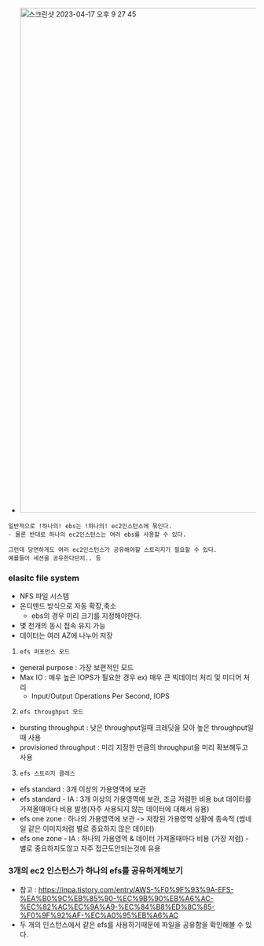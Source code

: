 - <img width="1025" alt="스크린샷 2023-04-17 오후 9 27 45" src="https://user-images.githubusercontent.com/62214428/232483870-0f28b221-6b3a-4981-9015-58b903389df5.png">
```
일반적으로 !하나의! ebs는 !하나의! ec2인스턴스에 묶인다.
- 물론 반대로 하나의 ec2인스턴스는 여러 ebs를 사용할 수 있다.

그런데 당연하게도 여러 ec2인스턴스가 공유해야할 스토리지가 필요할 수 있다.
예를들어 세션을 공유한다던지.. 등
```
### elasitc file system
- NFS 파일 시스템
- 온디맨드 방식으로 자동 확장,축소
  - ebs의 경우 미리 크기를 지정해야한다.
- 몇 천개의 동시 접속 유지 가능
- 데이터는 여러 AZ에 나누어 저장

1. `efs 퍼포먼스 모드`
- general purpose : 가장 보편적인 모드
- Max IO : 매우 높은 IOPS가 필요한 경우 ex) 매우 큰 빅데이터 처리 및 미디어 처리
  - Input/Output Operations Per Second, IOPS

2. `efs throughput 모드`
- bursting throughput : 낮은 throughput일때 크레딧을 모아 높은 throughput일때 사용
- provisioned throughput : 미리 지정한 만큼의 throughput을 미리 확보해두고 사용

3. `efs 스토리지 클래스`
- efs standard : 3개 이상의 가용영역에 보관
- efs standard - IA : 3개 이상의 가용영역에 보관, 조금 저렴한 비용 but 데이터를 가져올때마다 비용 발생(자주 사용되지 않는 데이터에 대해서 유용)
- efs one zone : 하나의 가용영역에 보관 -> 저장된 가용영역 상황에 종속적 (썸네일 같은 이미지처럼 별로 중요하지 않은 데이터)
- efs one zone - IA : 하나의 가용영역 & 데이터 가져올때마다 비용 (가장 저렴) - 별로 중요하지도않고 자주 접근도안되는것에 유용


### 3개의 ec2 인스턴스가 하나의 efs를 공유하게해보기
- 참고 : https://inpa.tistory.com/entry/AWS-%F0%9F%93%9A-EFS-%EA%B0%9C%EB%85%90-%EC%9B%90%EB%A6%AC-%EC%82%AC%EC%9A%A9-%EC%84%B8%ED%8C%85-%F0%9F%92%AF-%EC%A0%95%EB%A6%AC
- 두 개의 인스턴스에서 같은 efs를 사용하기때문에 파일을 공유함을 확인해볼 수 있다.
